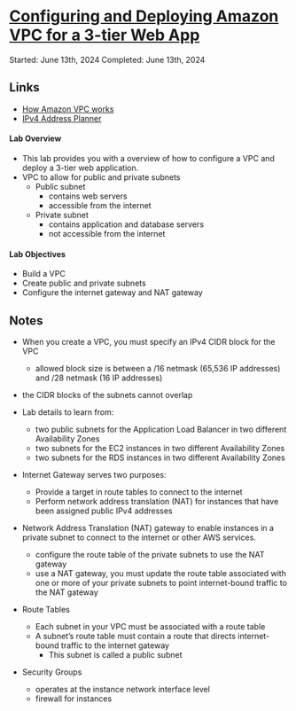 # [Configuring and Deploying Amazon VPC for a 3-tier Web App](https://explore.skillbuilder.aws/learn/course/7675/configuring-and-deploying-amazon-vpc-for-a-3-tier-web-app;lp=1046)

Started: June 13th, 2024
Completed: June 13th, 2024

## Links
- [How Amazon VPC works](https://docs.aws.amazon.com/vpc/latest/userguide/how-it-works.html)
- [IPv4 Address Planner](https://www.site24x7.com/tools/ipv4-subnetcalculator.html)

#### Lab Overview
- This lab provides you with a overview of how to configure a VPC and deploy a 3-tier web application.
- VPC to allow for public and private subnets
  - Public subnet
    - contains web servers
    - accessible from the internet
  - Private subnet
    - contains application and database servers
    - not accessible from the internet

#### Lab Objectives
- Build a VPC
- Create public and private subnets
- Configure the internet gateway and NAT gateway

## Notes 
- When you create a VPC, you must specify an IPv4 CIDR block for the VPC
  - allowed block size is between a /16 netmask (65,536 IP addresses) and /28 netmask (16 IP addresses)
- the CIDR blocks of the subnets cannot overlap

- Lab details to learn from:
  - two public subnets for the Application Load Balancer in two different Availability Zones
  - two subnets for the EC2 instances in two different Availability Zones
  - two subnets for the RDS instances in two different Availability Zones

- Internet Gateway serves two purposes:
  - Provide a target in route tables to connect to the internet
  - Perform network address translation (NAT) for instances that have been assigned public IPv4 addresses

- Network Address Translation (NAT) gateway to enable instances in a private subnet to connect to the internet or other AWS services.
  - configure the route table of the private subnets to use the NAT gateway
  - use a NAT gateway, you must update the route table associated with one or more of your private subnets to point internet-bound traffic to the NAT gateway

- Route Tables
  - Each subnet in your VPC must be associated with a route table
  - A subnet’s route table must contain a route that directs internet-bound traffic to the internet gateway
    - This subnet is called a public subnet

- Security Groups
  - operates at the instance network interface level
  - firewall for instances